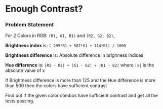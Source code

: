 # Enough Contrast?

### Problem Statement
For 2 Colors in RGB: 
`(R1, G1, B1)` and `(R2, G2, B2)`,

**Brightness index** is: 
`( 299*R1 + 587*G1 + 114*B1) / 1000`

**Brightness difference** is: 
Absolute difference in brighness indices 

**Hue difference** is: 
`|R1 - R2| + |G1 - G2| + |B1 - B2|`
where `|x|` is the absolute value of x

If Brightness difference is more than 125 and the Hue difference is more than 500 then the colors have sufficient contrast

Find out if the given color combos have sufficient contrast and get all the tests passing.